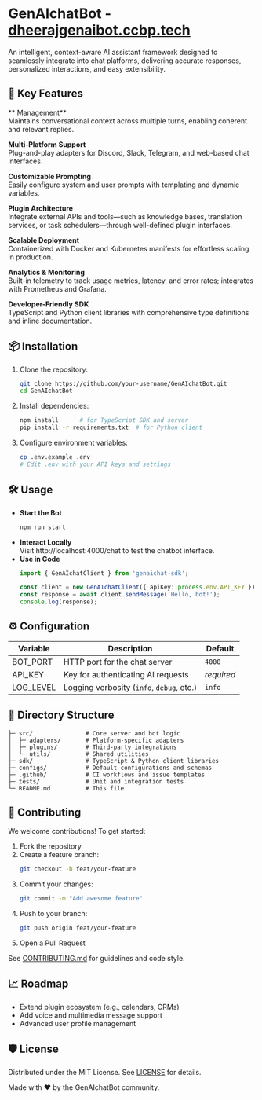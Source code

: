 # GenAIchatBot - [dheerajgenaibot.ccbp.tech](https://dheerajgenaibot.ccbp.tech/)

An intelligent, context-aware AI assistant framework designed to seamlessly integrate into chat platforms, delivering accurate responses, personalized interactions, and easy extensibility.

## 🚀 Key Features

** Management**  
Maintains conversational context across multiple turns, enabling coherent and relevant replies.

**Multi-Platform Support**  
Plug-and-play adapters for Discord, Slack, Telegram, and web-based chat interfaces.

**Customizable Prompting**  
Easily configure system and user prompts with templating and dynamic variables.

**Plugin Architecture**  
Integrate external APIs and tools—such as knowledge bases, translation services, or task schedulers—through well-defined plugin interfaces.

**Scalable Deployment**  
Containerized with Docker and Kubernetes manifests for effortless scaling in production.

**Analytics & Monitoring**  
Built-in telemetry to track usage metrics, latency, and error rates; integrates with Prometheus and Grafana.

**Developer-Friendly SDK**  
TypeScript and Python client libraries with comprehensive type definitions and inline documentation.

## 📦 Installation

1. Clone the repository:  
   ```bash
   git clone https://github.com/your-username/GenAIchatBot.git
   cd GenAIchatBot
   ```
2. Install dependencies:  
   ```bash
   npm install      # for TypeScript SDK and server
   pip install -r requirements.txt  # for Python client
   ```
3. Configure environment variables:  
   ```bash
   cp .env.example .env
   # Edit .env with your API keys and settings
   ```

## 🛠️ Usage

- **Start the Bot**  
  ```bash
  npm run start
  ```
- **Interact Locally**  
  Visit http://localhost:4000/chat to test the chatbot interface.
- **Use in Code**  
  ```typescript
  import { GenAIchatClient } from 'genaichat-sdk';
  
  const client = new GenAIchatClient({ apiKey: process.env.API_KEY });
  const response = await client.sendMessage('Hello, bot!');
  console.log(response);
  ```

## ⚙️ Configuration

| Variable           | Description                             | Default    |
|--------------------|-----------------------------------------|------------|
| BOT_PORT           | HTTP port for the chat server           | `4000`     |
| API_KEY            | Key for authenticating AI requests      | *required* |
| LOG_LEVEL          | Logging verbosity (`info`, `debug`, etc.) | `info`   |

## 📂 Directory Structure

```
├─ src/               # Core server and bot logic
│  ├─ adapters/       # Platform-specific adapters
│  ├─ plugins/        # Third-party integrations
│  └─ utils/          # Shared utilities
├─ sdk/               # TypeScript & Python client libraries
├─ configs/           # Default configurations and schemas
├─ .github/           # CI workflows and issue templates
├─ tests/             # Unit and integration tests
└─ README.md          # This file
```

## 🤝 Contributing

We welcome contributions! To get started:

1. Fork the repository  
2. Create a feature branch:  
   ```bash
   git checkout -b feat/your-feature
   ```
3. Commit your changes:  
   ```bash
   git commit -m "Add awesome feature"
   ```
4. Push to your branch:  
   ```bash
   git push origin feat/your-feature
   ```
5. Open a Pull Request

See [CONTRIBUTING.md](./CONTRIBUTING.md) for guidelines and code style.

## 📈 Roadmap

- Extend plugin ecosystem (e.g., calendars, CRMs)  
- Add voice and multimedia message support  
- Advanced user profile management  

## 🛡️ License

Distributed under the MIT License. See [LICENSE](./LICENSE) for details.

Made with ❤️ by the GenAIchatBot community.
